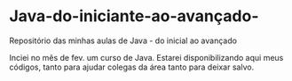# Java-do-iniciante-ao-avançado-
Repositório das minhas aulas de Java - do inicial ao avançado

Inciei no mês de fev. um curso de Java. Estarei disponibilizando aqui meus códigos, tanto para ajudar colegas da área tanto para deixar salvo. 
